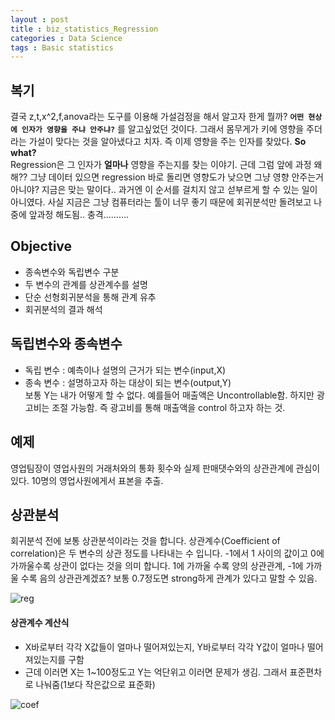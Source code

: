```yaml
---
layout : post
title : biz_statistics_Regression
categories : Data Science
tags : Basic statistics
---
```


## 복기
결국 z,t,x^2,f,anova라는 도구를 이용해 가설검정을 해서 알고자 한게 뭘까?
**`어떤 현상에 인자가 영향을 주냐 안주냐?`** 를 알고싶었던 것이다.
그래서 몸무게가 키에 영향을 주더라는 가설이 맞다는 것을 알아냈다고 치자.
즉 이제 영향을 주는 인자를 찾았다. **So what?**  
Regression은 그 인자가 **얼마나** 영향을 주는지를 찾는 이야기.
근데 그럼 앞에 과정 왜해?? 그냥 데이터 있으면 regression 바로 돌리면 영향도가 낮으면 그냥 영향 안주는거 아니야?
지금은 맞는 말이다.. 과거엔 이 순서를 걸치지 않고 섣부르게 할 수 있는 일이 아니였다.
사실 지금은 그냥 컴퓨터라는 툴이 너무 좋기 때문에 회귀분석만 돌려보고 나중에 앞과정 해도됨.. 충격..........

## Objective
- 종속변수와 독립변수 구분
- 두 변수의 관계를 상관계수를 설명
- 단순 선형회귀분석을 통해 관계 유추
- 회귀분석의 결과 해석

## 독립변수와 종속변수
- 독립 변수 : 예측이나 설명의 근거가 되는 변수(input,X)
- 종속 변수 : 설명하고자 하는 대상이 되는 변수(output,Y)  
보통 Y는 내가 어떻게 할 수 없다. 예를들어 매출액은 Uncontrollable함. 하지만 광고비는 조절 가능함.
즉 광고비를 통해 매출액을 control 하고자 하는 것.

## 예제

영업팀장이 영업사원의 거래처와의 통화 횟수와 실제 판매댓수와의 상관관계에 관심이 있다.
10명의 영업사원에게서 표본을 추출.


## 상관분석

회귀분석 전에 보통 상관분석이라는 것을 합니다.
상관계수(Coefficient of correlation)은 두 변수의 상관 정도를 나타내는 수 입니다.
-1에서 1 사이의 값이고 0에 가까울수록 상관이 없다는 것을 의미 합니다.
1에 가까울 수록 양의 상관관계, -1에 가까울 수록 음의 상관관계겠죠?
보통 0.7정도면 strong하게 관계가 있다고 말할 수 있음.

![reg](/assets/reg.PNG)


#### 상관계수 계산식

- X바로부터 각각 X값들이 얼마나 떨어져있는지, Y바로부터 각각 Y값이 얼마나 떨어져있는지를 구함
- 근데 이러면 X는 1~100정도고 Y는 억단위고 이러면 문제가 생김. 그래서 표준편차로 나눠줌(1보다 작은값으로 표준화) 

![coef](/assets/coef.PNG)


## 





















































